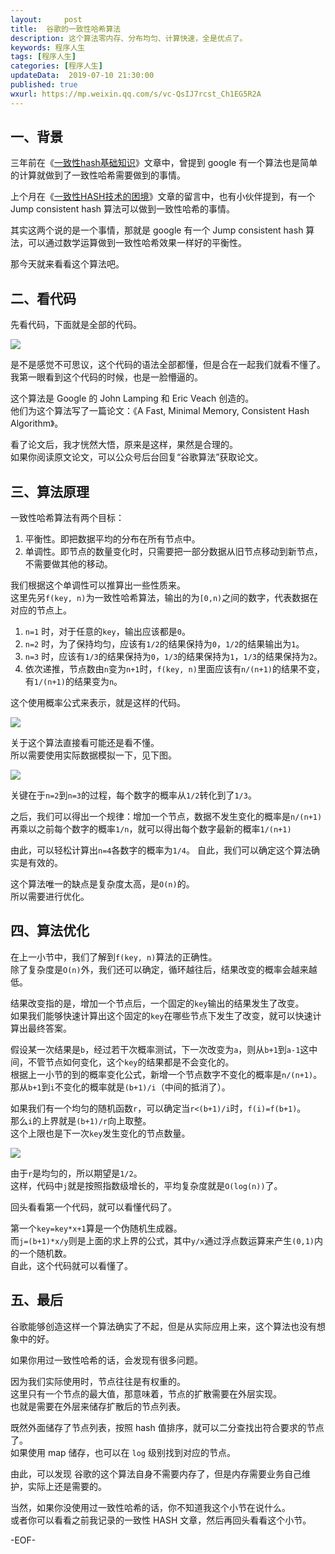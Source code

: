 ```yaml
---   
layout:     post  
title:  谷歌的一致性哈希算法  
description: 这个算法零内存、分布均匀、计算快速，全是优点了。    
keywords: 程序人生  
tags: [程序人生]  
categories: [程序人生]  
updateData:  2019-07-10 21:30:00  
published: true  
wxurl: https://mp.weixin.qq.com/s/vc-QsIJ7rcst_Ch1EG5R2A  
---  
```



## 一、背景  


三年前在《[一致性hash基础知识](https://mp.weixin.qq.com/s/N4SKpKkeUUqajoQTIv96xw)》文章中，曾提到 google 有一个算法也是简单的计算就做到了一致性哈希需要做到的事情。  


上个月在《[一致性HASH技术的困境](https://mp.weixin.qq.com/s/yyqEwfEgEWYwWoalFLcuSw)》文章的留言中，也有小伙伴提到，有一个 Jump consistent hash 算法可以做到一致性哈希的事情。  


其实这两个说的是一个事情，那就是 google 有一个 Jump consistent hash 算法，可以通过数学运算做到一致性哈希效果一样好的平衡性。  


那今天就来看看这个算法吧。  


## 二、看代码  


先看代码，下面就是全部的代码。  


![](http://res.tiankonguse.com/images/2019/07/10/001.png)


是不是感觉不可思议，这个代码的语法全部都懂，但是合在一起我们就看不懂了。  
我第一眼看到这个代码的时候，也是一脸懵逼的。  


这个算法是 Google 的 John Lamping 和 Eric Veach 创造的。  
他们为这个算法写了一篇论文：《A Fast, Minimal Memory, Consistent Hash Algorithm》。  


看了论文后，我才恍然大悟，原来是这样，果然是合理的。  
如果你阅读原文论文，可以公众号后台回复“谷歌算法”获取论文。  


## 三、算法原理  


一致性哈希算法有两个目标：  

1. 平衡性。即把数据平均的分布在所有节点中。  
2. 单调性。即节点的数量变化时，只需要把一部分数据从旧节点移动到新节点，不需要做其他的移动。  


我们根据这个单调性可以推算出一些性质来。  
这里先另`f(key, n)`为一致性哈希算法，输出的为`[0,n)`之间的数字，代表数据在对应的节点上。  


1. `n=1` 时，对于任意的`key`，输出应该都是`0`。  
2. `n=2` 时，为了保持均匀，应该有`1/2`的结果保持为`0`，`1/2`的结果输出为`1`。  
3. `n=3` 时，应该有`1/3`的结果保持为`0`，`1/3`的结果保持为`1`，`1/3`的结果保持为`2`。  
4. 依次递推，节点数由`n`变为`n+1`时，`f(key, n)`里面应该有`n/(n+1)`的结果不变，有`1/(n+1)`的结果变为`n`。  


这个使用概率公式来表示，就是这样的代码。  


![](http://res.tiankonguse.com/images/2019/07/10/002.png)


关于这个算法直接看可能还是看不懂。  
所以需要使用实际数据模拟一下，见下图。  


![](http://res.tiankonguse.com/images/2019/07/10/003.png)


关键在于`n=2`到`n=3`的过程，每个数字的概率从`1/2`转化到了`1/3`。  


之后，我们可以得出一个规律：增加一个节点，数据不发生变化的概率是`n/(n+1)`
再乘以之前每个数字的概率`1/n`，就可以得出每个数字最新的概率`1/(n+1)`


由此，可以轻松计算出`n=4`各数字的概率为`1/4`。
自此，我们可以确定这个算法确实是有效的。  


这个算法唯一的缺点是复杂度太高，是`O(n)`的。  
所以需要进行优化。  



## 四、算法优化  


在上一小节中，我们了解到`f(key, n)`算法的正确性。  
除了复杂度是`O(n)`外，我们还可以确定，循环越往后，结果改变的概率会越来越低。  


结果改变指的是，增加一个节点后，一个固定的`key`输出的结果发生了改变。  
如果我们能够快速计算出这个固定的`key`在哪些节点下发生了改变，就可以快速计算出最终答案。  


假设某一次结果是`b`，经过若干次概率测试，下一次改变为`a`，则从`b+1`到`a-1`这中间，不管节点如何变化，这个`key`的结果都是不会变化的。  
根据上一小节的到的概率变化公式，新增一个节点数字不变化的概率是`n/(n+1)`。  
那从`b+1`到`i`不变化的概率就是`(b+1)/i`（中间的抵消了）。  


如果我们有一个均匀的随机函数`r`，可以确定当`r<(b+1)/i`时，`f(i)=f(b+1)`。  
那么`i`的上界就是`(b+1)/r`向上取整。  
这个上限也是下一次`key`发生变化的节点数量。  



![](http://res.tiankonguse.com/images/2019/07/10/004.png)



由于`r`是均匀的，所以期望是`1/2`。  
这样，代码中`j`就是按照指数级增长的，平均复杂度就是`O(log(n))`了。  


回头看看第一个代码，就可以看懂代码了。  


第一个`key=key*x+1`算是一个伪随机生成器。  
而`j=(b+1)*x/y`则是上面的求上界的公式，其中`y/x`通过浮点数运算来产生`(0,1)`内的一个随机数。  
自此，这个代码就可以看懂了。  



## 五、最后  


谷歌能够创造这样一个算法确实了不起，但是从实际应用上来，这个算法也没有想象中的好。


如果你用过一致性哈希的话，会发现有很多问题。  


因为我们实际使用时，节点往往是有权重的。  
这里只有一个节点的最大值，那意味着，节点的扩散需要在外层实现。  
也就是需要在外层来储存扩散后的节点列表。  


既然外面储存了节点列表，按照 hash 值排序，就可以二分查找出符合要求的节点了。  
如果使用 map 储存，也可以在 `log` 级别找到对应的节点。  


由此，可以发现 谷歌的这个算法自身不需要内存了，但是内存需要业务自己维护，实际上还是需要的。  


当然，如果你没使用过一致性哈希的话，你不知道我这个小节在说什么。  
或者你可以看看之前我记录的一致性 HASH 文章，然后再回头看看这个小节。  


-EOF-  

